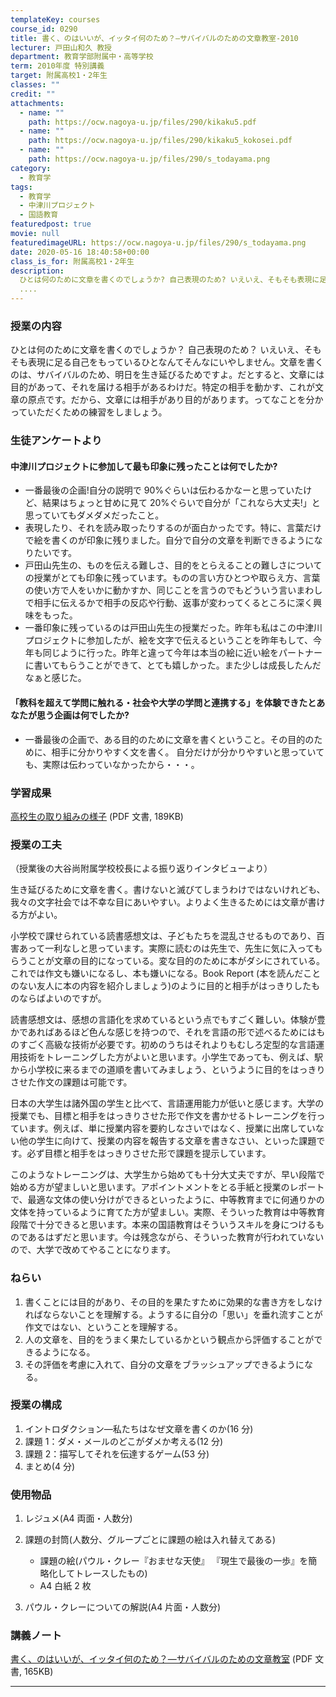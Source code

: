 ```yaml
---
templateKey: courses
course_id: 0290
title: 書く、のはいいが、イッタイ何のため？—サバイバルのための文章教室-2010
lecturer: 戸田山和久 教授
department: 教育学部附属中・高等学校
term: 2010年度 特別講義
target: 附属高校1・2年生
classes: ""
credit: ""
attachments:
  - name: ""
    path: https://ocw.nagoya-u.jp/files/290/kikaku5.pdf
  - name: ""
    path: https://ocw.nagoya-u.jp/files/290/kikaku5_kokosei.pdf
  - name: ""
    path: https://ocw.nagoya-u.jp/files/290/s_todayama.png
category:
  - 教育学
tags:
  - 教育学
  - 中津川プロジェクト
  - 国語教育
featuredpost: true
movie: null
featuredimageURL: https://ocw.nagoya-u.jp/files/290/s_todayama.png
date: 2020-05-16 18:40:58+00:00
class_is_for: 附属高校1・2年生
description:
  ひとは何のために文章を書くのでしょうか? 自己表現のため? いえいえ、そもそも表現に足る自己をもっているひとなんてそんなにいやしません。文章を書くのは、サバイバルのため、明日を生き延びるためですよ。だとすると、文章には目的があって、それを届ける相手があるわけだ。特定の相手を動かす、これが文章の原点です。だから、文章には相手があり目的があります。ってなことを分かっていただくための練習をしましょう。
  ....
---
```


### 授業の内容

ひとは何のために文章を書くのでしょうか？ 自己表現のため？ いえいえ、そもそも表現に足る自己をもっているひとなんてそんなにいやしません。文章を書くのは、サバイバルのため、明日を生き延びるためですよ。だとすると、文章には目的があって、それを届ける相手があるわけだ。特定の相手を動かす、これが文章の原点です。だから、文章には相手があり目的があります。ってなことを分かっていただくための練習をしましょう。

### 生徒アンケートより

#### 中津川プロジェクトに参加して最も印象に残ったことは何でしたか?

- 一番最後の企画!自分の説明で 90%ぐらいは伝わるかなーと思っていたけど、結果はちょっと甘めに見て 20%ぐらいで自分が「これなら大丈夫!」と思っていてもダメダメだったこと。
- 表現したり、それを読み取ったりするのが面白かったです。特に、言葉だけで絵を書くのが印象に残りました。自分で自分の文章を判断できるようになりたいです。
- 戸田山先生の、ものを伝える難しさ、目的をとらえることの難しさについての授業がとても印象に残っています。ものの言い方ひとつや取らえ方、言葉の使い方で人をいかに動かすか、同じことを言うのでもどういう言いまわしで相手に伝えるかで相手の反応や行動、返事が変わってくるところに深く興味をもった。
- 一番印象に残っているのは戸田山先生の授業だった。昨年も私はこの中津川プロジェクトに参加したが、絵を文字で伝えるということを昨年もして、今年も同じように行った。昨年と違って今年は本当の絵に近い絵をパートナーに書いてもらうことができて、とても嬉しかった。また少しは成長したんだなぁと感じた。

#### 「教科を超えて学問に触れる・社会や大学の学問と連携する」を体験できたとあなたが思う企画は何でしたか?

- 一番最後の企画で、ある目的のために文章を書くということ。その目的のために、相手に分かりやすく文を書く。 自分だけが分かりやすいと思っていても、実際は伝わっていなかったから・・・。

### 学習成果

[高校生の取り組みの様子](https://ocw.nagoya-u.jp/files/290/kikaku5_kokosei.pdf)
(PDF 文書, 189KB)

### 授業の工夫

（授業後の大谷尚附属学校校長による振り返りインタビューより）

生き延びるために文章を書く。書けないと滅びてしまうわけではないけれども、我々の文字社会では不幸な目にあいやすい。よりよく生きるためには文章が書ける方がよい。

小学校で課せられている読書感想文は、子どもたちを混乱させるものであり、百害あって一利なしと思っています。実際に読むのは先生で、先生に気に入ってもらうことが文章の目的になっている。変な目的のために本がダシにされている。これでは作文も嫌いになるし、本も嫌いになる。Book Report (本を読んだことのない友人に本の内容を紹介しましょう)のように目的と相手がはっきりしたものならばよいのですが。

読書感想文は、感想の言語化を求めているという点でもすごく難しい。体験が豊かであればあるほど色んな感じを持つので、それを言語の形で述べるためにはものすごく高級な技術が必要です。初めのうちはそれよりもむしろ定型的な言語運用技術をトレーニングした方がよいと思います。小学生であっても、例えば、駅から小学校に来るまでの道順を書いてみましょう、というように目的をはっきりさせた作文の課題は可能です。

日本の大学生は諸外国の学生と比べて、言語運用能力が低いと感じます。大学の授業でも、目標と相手をはっきりさせた形で作文を書かせるトレーニングを行っています。例えば、単に授業内容を要約しなさいではなく、授業に出席していない他の学生に向けて、授業の内容を報告する文章を書きなさい、といった課題です。必ず目標と相手をはっきりさせた形で課題を提示しています。

このようなトレーニングは、大学生から始めても十分大丈夫ですが、早い段階で始める方が望ましいと思います。アポイントメントをとる手紙と授業のレポートで、最適な文体の使い分けができるといったように、中等教育までに何通りかの文体を持っているように育てた方が望ましい。実際、そういった教育は中等教育段階で十分できると思います。本来の国語教育はそういうスキルを身につけるものであるはずだと思います。今は残念ながら、そういった教育が行われていないので、大学で改めてやることになります。

### ねらい

1.  書くことには目的があり、その目的を果たすために効果的な書き方をしなければならないことを理解する。ようするに自分の「思い」を垂れ流すことが作文ではない、ということを理解する。
2.  人の文章を、目的をうまく果たしているかという観点から評価することができるようになる。
3.  その評価を考慮に入れて、自分の文章をブラッシュアップできるようになる。

### 授業の構成

1.  イントロダクション—私たちはなぜ文章を書くのか(16 分)
2.  課題 1：ダメ・メールのどこがダメか考える(12 分)
3.  課題 2：描写してそれを伝達するゲーム(53 分)
4.  まとめ(4 分)

### 使用物品

1.  レジュメ(A4 両面・人数分)
2.  課題の封筒(人数分、グループごとに課題の絵は入れ替えてある)

    - 課題の絵(パウル・クレー『おませな天使』 『現生で最後の一歩』を簡略化してトレースしたもの)
    - A4 白紙 2 枚

3.  パウル・クレーについての解説(A4 片面・人数分)

### 講義ノート

[書く、のはいいが、イッタイ何のため？—サバイバルのための文章教室](https://ocw.nagoya-u.jp/files/290/kikaku5.pdf) (PDF 文書, 165KB)

---
